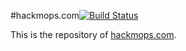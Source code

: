 #hackmops.com[![Build Status](https://travis-ci.org/chrifpa/hackmopscom.svg?branch=master)](https://travis-ci.org/chrifpa/hackmopscom)

This is the repository of [hackmops.com](http://hackmops.com).
